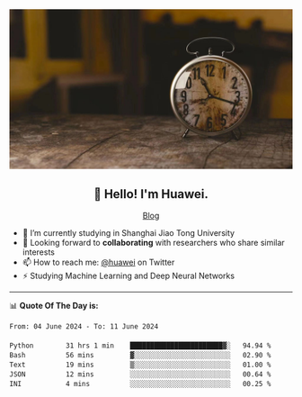 <div align="center">
  <a href="https://github.com/JHW5981">
    <img src="./assets/background.jpg">
  </a>
</div>

<h2 align="center">👋 Hello! I'm Huawei.</h2>
<p align="center">
  <a href="https://blog.csdn.net/Edward__J?spm=1000.2115.3001.5343">Blog</a>
</p>


- 🔭 I’m currently studying in Shanghai Jiao Tong University
- 💬 Looking forward to **collaborating** with researchers who share similar interests
- 📫 How to reach me: [@huawei](https://twitter.com/yoohuaff) on Twitter
- ⚡ Studying Machine Learning and Deep Neural Networks

-------
📊 **Quote Of The Day is:**
<!--START_SECTION:waka-->

```txt
From: 04 June 2024 - To: 11 June 2024

Python        31 hrs 1 min    ███████████████████████▓░   94.94 %
Bash          56 mins         ▓░░░░░░░░░░░░░░░░░░░░░░░░   02.90 %
Text          19 mins         ▒░░░░░░░░░░░░░░░░░░░░░░░░   01.00 %
JSON          12 mins         ░░░░░░░░░░░░░░░░░░░░░░░░░   00.64 %
INI           4 mins          ░░░░░░░░░░░░░░░░░░░░░░░░░   00.25 %
```

<!--END_SECTION:waka-->

